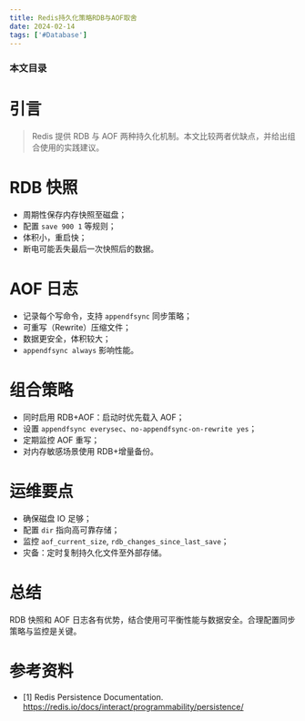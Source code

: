 ```yaml
---
title: Redis持久化策略RDB与AOF取舍
date: 2024-02-14
tags: ['#Database']
---
```


### 本文目录
<!-- toc -->

# 引言
> Redis 提供 RDB 与 AOF 两种持久化机制。本文比较两者优缺点，并给出组合使用的实践建议。

# RDB 快照
- 周期性保存内存快照至磁盘；
- 配置 `save 900 1` 等规则；
- 体积小，重启快；
- 断电可能丢失最后一次快照后的数据。

# AOF 日志
- 记录每个写命令，支持 `appendfsync` 同步策略；
- 可重写（Rewrite）压缩文件；
- 数据更安全，体积较大；
- `appendfsync always` 影响性能。

# 组合策略
- 同时启用 RDB+AOF：启动时优先载入 AOF；
- 设置 `appendfsync everysec`、`no-appendfsync-on-rewrite yes`；
- 定期监控 AOF 重写；
- 对内存敏感场景使用 RDB+增量备份。

# 运维要点
- 确保磁盘 IO 足够；
- 配置 `dir` 指向高可靠存储；
- 监控 `aof_current_size`, `rdb_changes_since_last_save`；
- 灾备：定时复制持久化文件至外部存储。

# 总结
RDB 快照和 AOF 日志各有优势，结合使用可平衡性能与数据安全。合理配置同步策略与监控是关键。

# 参考资料
- [1] Redis Persistence Documentation. https://redis.io/docs/interact/programmability/persistence/
